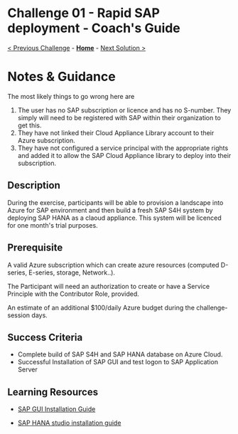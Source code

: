 # Challenge 01 - Rapid SAP deployment - Coach's Guide 

[< Previous Challenge](./Solution-00.md) - **[Home](./README.md)** - [Next Solution >](./Solution-02.md)

# Notes & Guidance

The most likely things to go wrong here are

1. The user has no SAP subscription or licence and has no S-number. They simply will need to be registered with SAP within their organization to get this.
2. They have not linked their Cloud Appliance Library account to their Azure subscription.
3. They have not configured a service principal with the appropriate rights and added it to allow the SAP Cloud Appliance library to deploy into their subscription.

## Description

During the exercise, participants will be able to provision a landscape into Azure for SAP environment and then build a fresh SAP S4H system by deploying SAP HANA as a claoud appliance. This system will be licenced for one month's trial purposes.

## Prerequisite

A valid Azure subscription which can create azure resources (computed D-series, E-series, storage, Network..).

The Participant will need an authorization to create or have a Service Principle with the Contributor Role, provided.

An estimate of an additional $100/daily Azure budget during the challenge-session days.
 
## Success Criteria
- Complete build of SAP S4H and SAP HANA database on Azure Cloud.
- Successful Installation of SAP GUI and test logon to SAP Application Server
 
## Learning Resources

- [SAP GUI Installation Guide](https://help.sap.com/viewer/1ebe3120fd734f67afc57b979c3e2d46/760.05/en-US)

- [SAP HANA studio installation guide](https://help.sap.com/viewer/a2a49126a5c546a9864aae22c05c3d0e/2.0.01/en-US)